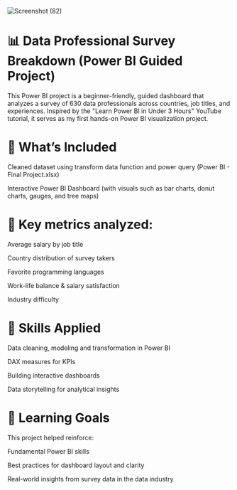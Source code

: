 ![Screenshot (82)](https://github.com/user-attachments/assets/e868746f-fa39-465a-bfc3-f5cd5e091c7e)



# 📊 Data Professional Survey Breakdown (Power BI Guided Project)
This Power BI project is a beginner-friendly, guided dashboard that analyzes a survey of 630 data professionals across countries, job titles, and experiences. Inspired by the "Learn Power BI in Under 3 Hours" YouTube tutorial, it serves as my first hands-on Power BI visualization project.

# 🚀 What’s Included
Cleaned dataset using transform data function and power query (Power BI - Final Project.xlsx)

Interactive Power BI Dashboard (with visuals such as bar charts, donut charts, gauges, and tree maps)

# 🎯 Key metrics analyzed:

Average salary by job title

Country distribution of survey takers

Favorite programming languages

Work-life balance & salary satisfaction

Industry difficulty

# 🔧 Skills Applied
Data cleaning, modeling and transformation in Power BI

DAX measures for KPIs

Building interactive dashboards

Data storytelling for analytical insights

# 🧠 Learning Goals
This project helped reinforce:

Fundamental Power BI skills

Best practices for dashboard layout and clarity

Real-world insights from survey data in the data industry

